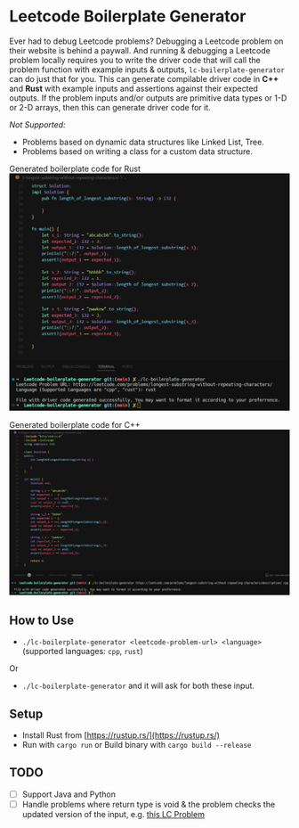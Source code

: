 # Leetcode Boilerplate Generator

Ever had to debug Leetcode problems? Debugging a Leetcode problem on their website is behind a paywall. And running & debugging a Leetcode problem locally requires you to write the driver code that will call the problem function with example inputs & outputs, `lc-boilerplate-generator` can do just that for you.
This can generate compilable driver code in **C++** and **Rust** with example inputs and assertions against their expected outputs. If the problem inputs and/or outputs are primitive data types or 1-D or 2-D arrays, then this can generate driver code for it.

*Not Supported:*

  - Problems based on dynamic data structures like Linked List, Tree.
  - Problems based on writing a class for a custom data structure.

Generated boilerplate code for Rust
![Demo-Rust](./assets/demo-rust.png)

Generated boilerplate code for C++
![Demo-C++](./assets/demo-cpp.png)


## How to Use

- `./lc-boilerplate-generator <leetcode-problem-url> <language>` (supported languages: `cpp`, `rust`)

Or

- `./lc-boilerplate-generator` and it will ask for both these input.

## Setup

- Install Rust from [https://rustup.rs/](https://rustup.rs/)
- Run with `cargo run` or Build binary with `cargo build --release`

## TODO

- [ ] Support Java and Python
- [ ] Handle problems where return type is void & the problem checks the updated version of the input, e.g. [this LC Problem](https://leetcode.com/problems/rotate-array)
